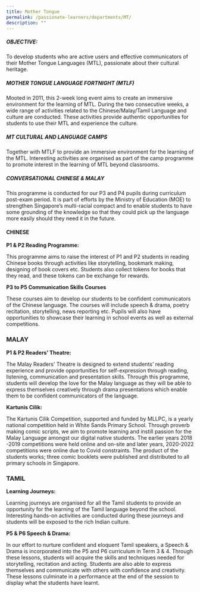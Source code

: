 ```yaml
---
title: Mother Tongue
permalink: /passionate-learners/departments/MT/
description: ""
---
```



##### **OBJECTIVE:**

To develop students who are active users and effective communicators of their Mother Tongue Languages (MTL), passionate about their cultural heritage.

##### **MOTHER TONGUE LANGUAGE FORTNIGHT (MTLF)**

Mooted in 2011, this 2-week long event aims to create an immersive environment for the learning of MTL. During the two consecutive weeks, a wide range of activities related to the Chinese/Malay/Tamil Language and culture are conducted. These activities provide authentic opportunities for students to use their MTL and experience the culture.

##### **MT CULTURAL AND LANGUAGE CAMPS**

Together with MTLF to provide an immersive environment for the learning of the MTL. Interesting activities are organised as part of the camp programme to promote interest in the learning of MTL beyond classrooms.

##### **CONVERSATIONAL CHINESE & MALAY**

This programme is conducted for our P3 and P4 pupils during curriculum post-exam period. It is part of efforts by the Ministry of Education (MOE) to strengthen Singapore’s multi-racial compact and to enable students to have some grounding of the knowledge so that they could pick up the language more easily should they need it in the future.

#### **CHINESE**

**P1 & P2 Reading Programme:**

This programme aims to raise the interest of P1 and P2 students in reading Chinese books through activities like storytelling, bookmark making, designing of book covers etc. Students also collect tokens for books that they read, and these tokens can be exchange for rewards.

**P3 to P5 Communication Skills Courses**

These courses aim to develop our students to be confident communicators of the Chinese language. The courses will include speech & drama, poetry recitation, storytelling, news reporting etc. Pupils will also have opportunities to showcase their learning in school events as well as external competitions.

### **MALAY**

**P1 & P2 Readers’ Theatre:**

The Malay Readers’ Theatre is designed to extend students’ reading experience and provide opportunities for self-expression through reading, listening, communication and presentation skills. Through this programme, students will develop the love for the Malay language as they will be able to express themselves creatively through drama presentations which enable them to be confident communicators of the language.

**Kartunis Cilik:**

The Kartunis Cilik Competition, supported and funded by MLLPC, is a yearly national competition held in White Sands Primary School. Through proverb making comic scripts, we aim to promote learning and instill passion for the Malay Language amongst our digital native students. The earlier years 2018 -2019 competitions were held online and on-site and later years, 2020-2022 competitions were online due to Covid constraints. The product of the students works; three comic booklets were published and distributed to all primary schools in Singapore.

### **TAMIL**

**Learning Journeys:**

Learning journeys are organised for all the Tamil students to provide an opportunity for the learning of the Tamil language beyond the school. Interesting hands-on activities are conducted during these journeys and students will be exposed to the rich Indian culture.

**P5 & P6 Speech & Drama:**

In our effort to nurture confident and eloquent Tamil speakers, a Speech & Drama is incorporated into the P5 and P6 curriculum in Term 3 & 4. Through these lessons, students will acquire the skills and techniques needed for storytelling, recitation and acting. Students are also able to express themselves and communicate with others with confidence and creativity. These lessons culminate in a performance at the end of the session to display what the students have learnt.